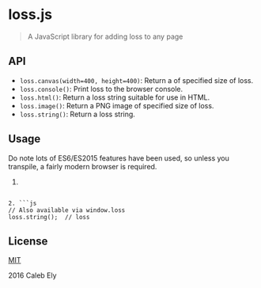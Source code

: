 # loss.js #
> A JavaScript library for adding loss to any page

## API ##
* `loss.canvas(width=400, height=400)`: Return a <canvas> of specified size of loss.
* `loss.console()`: Print loss to the browser console.
* `loss.html()`: Return a loss string suitable for use in HTML.
* `loss.image()`: Return a PNG image of specified size of loss.
* `loss.string()`: Return a loss string.

## Usage ##
Do note lots of ES6/ES2015 features have been used, so unless you transpile,
a fairly modern browser is required.

1. ```html
<script src="loss.js"></script>
```

2. ```js
// Also available via window.loss
loss.string();  // loss
```

## License ##
[MIT](LICENSE)

2016 Caleb Ely
